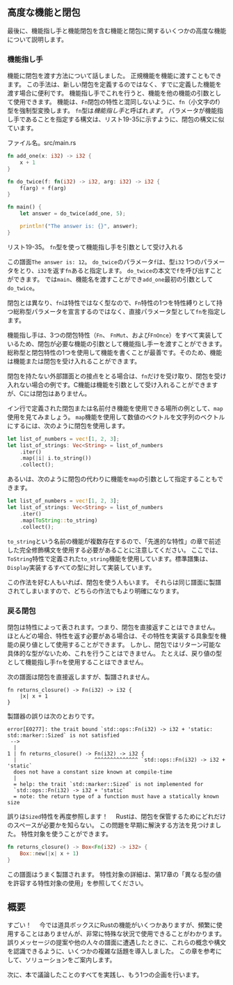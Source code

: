 ## 高度な機能と閉包

最後に、機能指し手と機能閉包を含む機能と閉包に関するいくつかの高度な機能について説明します。

### 機能指し手

機能に閉包を渡す方法について話しました。
正規機能を機能に渡すこともできます。
この手法は、新しい閉包を定義するのではなく、すでに定義した機能を渡す場合に便利です。
機能指し手でこれを行うと、機能を他の機能の引数として使用できます。
機能は、`Fn`閉包の特性と混同しないように、`fn`（小文字のf）型を強制型変換します。
`fn`型は*機能指し手*と呼ばれ*ます*。
パラメータが機能指し手であることを指定する構文は、リスト19-35に示すように、閉包の構文に似ています。

<span class="filename">ファイル名。src/main.rs</span>

```rust
fn add_one(x: i32) -> i32 {
    x + 1
}

fn do_twice(f: fn(i32) -> i32, arg: i32) -> i32 {
    f(arg) + f(arg)
}

fn main() {
    let answer = do_twice(add_one, 5);

    println!("The answer is: {}", answer);
}
```

<span class="caption">リスト19-35。 <code>fn</code>型を使って機能指し手を引数として受け入れる</span>

この譜面`The answer is: 12`。
`do_twice`のパラメータ`f`は、型`i32` 1つのパラメータをとり、`i32`を返す`fn`あると指定します。
`do_twice`の本文で`f`を呼び出すことができます。
では`main`、機能名を渡すことができ`add_one`最初の引数として`do_twice`。

閉包とは異なり、`fn`は特性ではなく型なので、`Fn`特性の1つを特性縛りとして持つ総称型パラメータを宣言するのではなく、直接パラメータ型として`fn`を指定します。

機能指し手は、3つの閉包特性（`Fn`、 `FnMut`、および`FnOnce`）をすべて実装しているため、閉包が必要な機能の引数として機能指し手ーを渡すことができます。
総称型と閉包特性の1つを使用して機能を書くことが最善です。そのため、機能は機能または閉包を受け入れることができます。

閉包を持たない外部譜面との接点をとる場合は、`fn`だけを受け取り、閉包を受け入れない場合の例です。C機能は機能を引数として受け入れることができますが、Cには閉包はありません。

イン行で定義された閉包または名前付き機能を使用できる場所の例として、`map`使用を見てみましょう。
`map`機能を使用して数値のベクトルを文字列のベクトルにするには、次のように閉包を使用します。

```rust
let list_of_numbers = vec![1, 2, 3];
let list_of_strings: Vec<String> = list_of_numbers
    .iter()
    .map(|i| i.to_string())
    .collect();
```

あるいは、次のように閉包の代わりに機能を`map`の引数として指定することもできます。

```rust
let list_of_numbers = vec![1, 2, 3];
let list_of_strings: Vec<String> = list_of_numbers
    .iter()
    .map(ToString::to_string)
    .collect();
```

`to_string`という名前の機能が複数存在するので、「先進的な特性」の章で前述した完全修飾構文を使用する必要があることに注意してください。
ここでは、`ToString`特性で定義された`to_string`機能を使用しています。標準譜集は、`Display`実装するすべての型に対して実装しています。

この作法を好む人もいれば、閉包を使う人もいます。
それらは同じ譜面に製譜されてしまいますので、どちらの作法でもより明確になります。

### 戻る閉包

閉包は特性によって表されます。つまり、閉包を直接返すことはできません。
ほとんどの場合、特性を返す必要がある場合は、その特性を実装する具象型を機能の戻り値として使用することができます。
しかし、閉包ではリターン可能な具体的な型がないため、これを行うことはできません。
たとえば、戻り値の型として機能指し手`fn`を使用することはできません。

次の譜面は閉包を直接返しますが、製譜されません。

```rust,ignore
fn returns_closure() -> Fn(i32) -> i32 {
    |x| x + 1
}
```

製譜器の誤りは次のとおりです。

```text
error[E0277]: the trait bound `std::ops::Fn(i32) -> i32 + 'static:
std::marker::Sized` is not satisfied
 -->
  |
1 | fn returns_closure() -> Fn(i32) -> i32 {
  |                         ^^^^^^^^^^^^^^ `std::ops::Fn(i32) -> i32 + 'static`
  does not have a constant size known at compile-time
  |
  = help: the trait `std::marker::Sized` is not implemented for
  `std::ops::Fn(i32) -> i32 + 'static`
  = note: the return type of a function must have a statically known size
```

誤りは`Sized`特性を再度参照します！　
Rustは、閉包を保管するためにどれだけのスペースが必要かを知らない。
この問題を早期に解決する方法を見つけました。
特性対象を使うことができます。

```rust
fn returns_closure() -> Box<Fn(i32) -> i32> {
    Box::new(|x| x + 1)
}
```

この譜面はうまく製譜されます。
特性対象の詳細は、第17章の「異なる型の値を許容する特性対象の使用」を参照してください。

## 概要

すごい！　
今では道具ボックスにRustの機能がいくつかありますが、頻繁に使用することはありませんが、非常に特殊な状況で使用できることがわかります。
誤りメッセージの提案や他の人々の譜面に遭遇したときに、これらの概念や構文を認識できるように、いくつかの複雑な話題を導入しました。
この章を参考にして、ソリューションをご案内します。

次に、本で議論したことのすべてを実践し、もう1つの企画を行います。
